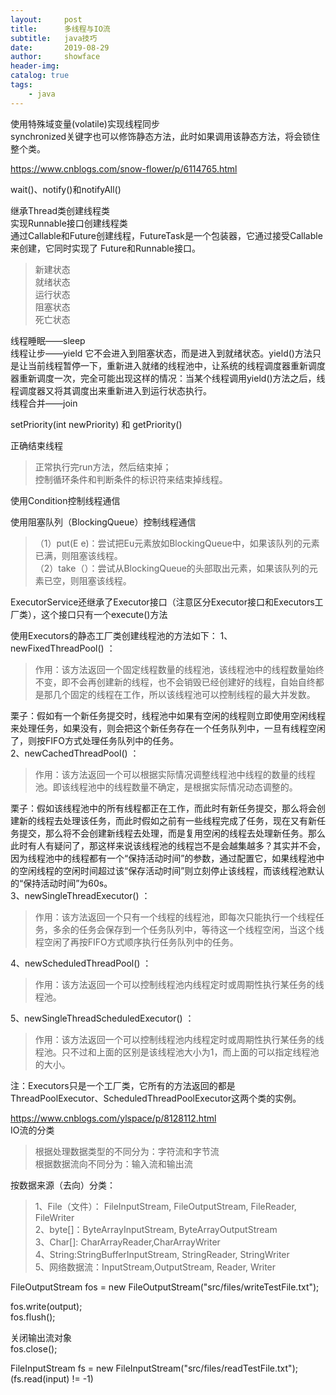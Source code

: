 ```yaml
---
layout:     post
title:      多线程与IO流
subtitle:   java技巧
date:       2019-08-29
author:     showface
header-img: 
catalog: true
tags:
    - java
---
```




使用特殊域变量(volatile)实现线程同步     
synchronized关键字也可以修饰静态方法，此时如果调用该静态方法，将会锁住整个类。

https://www.cnblogs.com/snow-flower/p/6114765.html

wait()、notify()和notifyAll()

继承Thread类创建线程类  
实现Runnable接口创建线程类  
通过Callable和Future创建线程，FutureTask是一个包装器，它通过接受Callable来创建，它同时实现了 Future和Runnable接口。   

>新建状态  
就绪状态  
运行状态  
阻塞状态   
死亡状态

线程睡眠——sleep  
线程让步——yield    它不会进入到阻塞状态，而是进入到就绪状态。yield()方法只是让当前线程暂停一下，重新进入就绪的线程池中，让系统的线程调度器重新调度器重新调度一次，完全可能出现这样的情况：当某个线程调用yield()方法之后，线程调度器又将其调度出来重新进入到运行状态执行。  
线程合并——join  

setPriority(int newPriority)  和  getPriority()

正确结束线程
>正常执行完run方法，然后结束掉；  
控制循环条件和判断条件的标识符来结束掉线程。

使用Condition控制线程通信

使用阻塞队列（BlockingQueue）控制线程通信
>（1）put(E e)：尝试把Eu元素放如BlockingQueue中，如果该队列的元素已满，则阻塞该线程。  
（2）take（）：尝试从BlockingQueue的头部取出元素，如果该队列的元素已空，则阻塞该线程。

ExecutorService还继承了Executor接口（注意区分Executor接口和Executors工厂类），这个接口只有一个execute()方法

使用Executors的静态工厂类创建线程池的方法如下：
1、newFixedThreadPool() ： 
>作用：该方法返回一个固定线程数量的线程池，该线程池中的线程数量始终不变，即不会再创建新的线程，也不会销毁已经创建好的线程，自始自终都是那几个固定的线程在工作，所以该线程池可以控制线程的最大并发数。 

栗子：假如有一个新任务提交时，线程池中如果有空闲的线程则立即使用空闲线程来处理任务，如果没有，则会把这个新任务存在一个任务队列中，一旦有线程空闲了，则按FIFO方式处理任务队列中的任务。  
2、newCachedThreadPool() ：   
>作用：该方法返回一个可以根据实际情况调整线程池中线程的数量的线程池。即该线程池中的线程数量不确定，是根据实际情况动态调整的。
 
栗子：假如该线程池中的所有线程都正在工作，而此时有新任务提交，那么将会创建新的线程去处理该任务，而此时假如之前有一些线程完成了任务，现在又有新任务提交，那么将不会创建新线程去处理，而是复用空闲的线程去处理新任务。那么此时有人有疑问了，那这样来说该线程池的线程岂不是会越集越多？其实并不会，因为线程池中的线程都有一个“保持活动时间”的参数，通过配置它，如果线程池中的空闲线程的空闲时间超过该“保存活动时间”则立刻停止该线程，而该线程池默认的“保持活动时间”为60s。  
3、newSingleThreadExecutor() ： 
>作用：该方法返回一个只有一个线程的线程池，即每次只能执行一个线程任务，多余的任务会保存到一个任务队列中，等待这一个线程空闲，当这个线程空闲了再按FIFO方式顺序执行任务队列中的任务。  

4、newScheduledThreadPool() ： 
>作用：该方法返回一个可以控制线程池内线程定时或周期性执行某任务的线程池。  

5、newSingleThreadScheduledExecutor() ： 
>作用：该方法返回一个可以控制线程池内线程定时或周期性执行某任务的线程池。只不过和上面的区别是该线程池大小为1，而上面的可以指定线程池的大小。

注：Executors只是一个工厂类，它所有的方法返回的都是ThreadPoolExecutor、ScheduledThreadPoolExecutor这两个类的实例。


https://www.cnblogs.com/ylspace/p/8128112.html  
IO流的分类  
>根据处理数据类型的不同分为：字符流和字节流  
根据数据流向不同分为：输入流和输出流

按数据来源（去向）分类：
>1、File（文件）： FileInputStream, FileOutputStream, FileReader, FileWriter     
2、byte[]：ByteArrayInputStream, ByteArrayOutputStream   
3、Char[]: CharArrayReader,CharArrayWriter   
4、String:StringBufferInputStream, StringReader, StringWriter    
5、网络数据流：InputStream,OutputStream, Reader, Writer 

 FileOutputStream fos = new FileOutputStream("src/files/writeTestFile.txt");

fos.write(output);  
fos.flush();

关闭输出流对象  
fos.close();

FileInputStream fs = new FileInputStream("src/files/readTestFile.txt");  
(fs.read(input) != -1)















